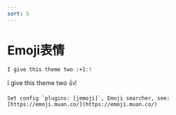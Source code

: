 ```yaml
---
sort: 5
---
```


# Emoji表情

```
I give this theme two :+1:!
```

I give this theme two :+1:!

```tip
Set config `plugins: [jemoji]`, Emoji searcher, see: [https://emoji.muan.co/](https://emoji.muan.co/)
```

